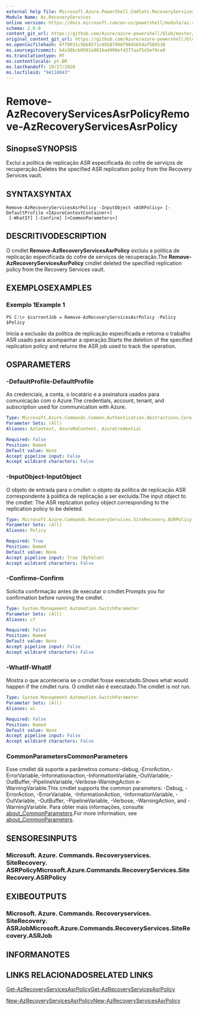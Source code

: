 ```yaml
---
external help file: Microsoft.Azure.PowerShell.Cmdlets.RecoveryServices.SiteRecovery.dll-Help.xml
Module Name: Az.RecoveryServices
online version: https://docs.microsoft.com/en-us/powershell/module/az.recoveryservices/remove-azrecoveryservicesasrpolicy
schema: 2.0.0
content_git_url: https://github.com/Azure/azure-powershell/blob/master/src/RecoveryServices/RecoveryServices/help/Remove-AzRecoveryServicesAsrPolicy.md
original_content_git_url: https://github.com/Azure/azure-powershell/blob/master/src/RecoveryServices/RecoveryServices/help/Remove-AzRecoveryServicesAsrPolicy.md
ms.openlocfilehash: 6ff0031c5bb8571c69287968f984565daf58b530
ms.sourcegitcommit: b4a38bcb0501a9016a4998efd377aa75d3ef9ce8
ms.translationtype: MT
ms.contentlocale: pt-BR
ms.lasthandoff: 10/27/2020
ms.locfileid: "94118043"
---
```

# <span data-ttu-id="43da0-101">Remove-AzRecoveryServicesAsrPolicy</span><span class="sxs-lookup"><span data-stu-id="43da0-101">Remove-AzRecoveryServicesAsrPolicy</span></span>

## <span data-ttu-id="43da0-102">Sinopse</span><span class="sxs-lookup"><span data-stu-id="43da0-102">SYNOPSIS</span></span>
<span data-ttu-id="43da0-103">Exclui a política de replicação ASR especificada do cofre de serviços de recuperação.</span><span class="sxs-lookup"><span data-stu-id="43da0-103">Deletes the specified ASR replication policy from the Recovery Services vault.</span></span>

## <span data-ttu-id="43da0-104">SYNTAX</span><span class="sxs-lookup"><span data-stu-id="43da0-104">SYNTAX</span></span>

```
Remove-AzRecoveryServicesAsrPolicy -InputObject <ASRPolicy> [-DefaultProfile <IAzureContextContainer>]
 [-WhatIf] [-Confirm] [<CommonParameters>]
```

## <span data-ttu-id="43da0-105">DESCRITIVO</span><span class="sxs-lookup"><span data-stu-id="43da0-105">DESCRIPTION</span></span>
<span data-ttu-id="43da0-106">O cmdlet **Remove-AzRecoveryServicesAsrPolicy** excluiu a política de replicação especificada do cofre de serviços de recuperação.</span><span class="sxs-lookup"><span data-stu-id="43da0-106">The **Remove-AzRecoveryServicesAsrPolicy** cmdlet deleted the specified replication policy from the Recovery Services vault.</span></span>

## <span data-ttu-id="43da0-107">EXEMPLOS</span><span class="sxs-lookup"><span data-stu-id="43da0-107">EXAMPLES</span></span>

### <span data-ttu-id="43da0-108">Exemplo 1</span><span class="sxs-lookup"><span data-stu-id="43da0-108">Example 1</span></span>
```
PS C:\> $currentJob = Remove-AzRecoveryServicesAsrPolicy -Policy $Policy
```

<span data-ttu-id="43da0-109">Inicia a exclusão da política de replicação especificada e retorna o trabalho ASR usado para acompanhar a operação.</span><span class="sxs-lookup"><span data-stu-id="43da0-109">Starts the deletion of the specified replication policy and returns the ASR job used to track the operation.</span></span>

## <span data-ttu-id="43da0-110">OS</span><span class="sxs-lookup"><span data-stu-id="43da0-110">PARAMETERS</span></span>

### <span data-ttu-id="43da0-111">-DefaultProfile</span><span class="sxs-lookup"><span data-stu-id="43da0-111">-DefaultProfile</span></span>
<span data-ttu-id="43da0-112">As credenciais, a conta, o locatário e a assinatura usados para comunicação com o Azure.</span><span class="sxs-lookup"><span data-stu-id="43da0-112">The credentials, account, tenant, and subscription used for communication with Azure.</span></span>


```yaml
Type: Microsoft.Azure.Commands.Common.Authentication.Abstractions.Core.IAzureContextContainer
Parameter Sets: (All)
Aliases: AzContext, AzureRmContext, AzureCredential

Required: False
Position: Named
Default value: None
Accept pipeline input: False
Accept wildcard characters: False
```

### <span data-ttu-id="43da0-113">-InputObject</span><span class="sxs-lookup"><span data-stu-id="43da0-113">-InputObject</span></span>
<span data-ttu-id="43da0-114">O objeto de entrada para o cmdlet: o objeto da política de replicação ASR correspondente à política de replicação a ser excluída.</span><span class="sxs-lookup"><span data-stu-id="43da0-114">The input object to the cmdlet: The ASR replication policy object corresponding to the replication policy to be deleted.</span></span>

```yaml
Type: Microsoft.Azure.Commands.RecoveryServices.SiteRecovery.ASRPolicy
Parameter Sets: (All)
Aliases: Policy

Required: True
Position: Named
Default value: None
Accept pipeline input: True (ByValue)
Accept wildcard characters: False
```

### <span data-ttu-id="43da0-115">-Confirme</span><span class="sxs-lookup"><span data-stu-id="43da0-115">-Confirm</span></span>
<span data-ttu-id="43da0-116">Solicita confirmação antes de executar o cmdlet.</span><span class="sxs-lookup"><span data-stu-id="43da0-116">Prompts you for confirmation before running the cmdlet.</span></span>

```yaml
Type: System.Management.Automation.SwitchParameter
Parameter Sets: (All)
Aliases: cf

Required: False
Position: Named
Default value: None
Accept pipeline input: False
Accept wildcard characters: False
```

### <span data-ttu-id="43da0-117">-WhatIf</span><span class="sxs-lookup"><span data-stu-id="43da0-117">-WhatIf</span></span>
<span data-ttu-id="43da0-118">Mostra o que aconteceria se o cmdlet fosse executado.</span><span class="sxs-lookup"><span data-stu-id="43da0-118">Shows what would happen if the cmdlet runs.</span></span> <span data-ttu-id="43da0-119">O cmdlet não é executado.</span><span class="sxs-lookup"><span data-stu-id="43da0-119">The cmdlet is not run.</span></span>

```yaml
Type: System.Management.Automation.SwitchParameter
Parameter Sets: (All)
Aliases: wi

Required: False
Position: Named
Default value: None
Accept pipeline input: False
Accept wildcard characters: False
```

### <span data-ttu-id="43da0-120">CommonParameters</span><span class="sxs-lookup"><span data-stu-id="43da0-120">CommonParameters</span></span>
<span data-ttu-id="43da0-121">Esse cmdlet dá suporte a parâmetros comuns:-debug,-ErrorAction,-ErrorVariable,-Informationaction,-InformationVariable,-OutVariable,-OutBuffer,-PipelineVariable,-Verbose-WarningAction e-WarningVariable.</span><span class="sxs-lookup"><span data-stu-id="43da0-121">This cmdlet supports the common parameters: -Debug, -ErrorAction, -ErrorVariable, -InformationAction, -InformationVariable, -OutVariable, -OutBuffer, -PipelineVariable, -Verbose, -WarningAction, and -WarningVariable.</span></span> <span data-ttu-id="43da0-122">Para obter mais informações, consulte [about_CommonParameters](http://go.microsoft.com/fwlink/?LinkID=113216).</span><span class="sxs-lookup"><span data-stu-id="43da0-122">For more information, see [about_CommonParameters](http://go.microsoft.com/fwlink/?LinkID=113216).</span></span>

## <span data-ttu-id="43da0-123">SENSORES</span><span class="sxs-lookup"><span data-stu-id="43da0-123">INPUTS</span></span>

### <span data-ttu-id="43da0-124">Microsoft. Azure. Commands. Recoveryservices. SiteRecovery. ASRPolicy</span><span class="sxs-lookup"><span data-stu-id="43da0-124">Microsoft.Azure.Commands.RecoveryServices.SiteRecovery.ASRPolicy</span></span>

## <span data-ttu-id="43da0-125">EXIBE</span><span class="sxs-lookup"><span data-stu-id="43da0-125">OUTPUTS</span></span>

### <span data-ttu-id="43da0-126">Microsoft. Azure. Commands. Recoveryservices. SiteRecovery. ASRJob</span><span class="sxs-lookup"><span data-stu-id="43da0-126">Microsoft.Azure.Commands.RecoveryServices.SiteRecovery.ASRJob</span></span>

## <span data-ttu-id="43da0-127">INFORMA</span><span class="sxs-lookup"><span data-stu-id="43da0-127">NOTES</span></span>

## <span data-ttu-id="43da0-128">LINKS RELACIONADOS</span><span class="sxs-lookup"><span data-stu-id="43da0-128">RELATED LINKS</span></span>

[<span data-ttu-id="43da0-129">Get-AzRecoveryServicesAsrPolicy</span><span class="sxs-lookup"><span data-stu-id="43da0-129">Get-AzRecoveryServicesAsrPolicy</span></span>](./Get-AzRecoveryServicesAsrPolicy.md)

[<span data-ttu-id="43da0-130">New-AzRecoveryServicesAsrPolicy</span><span class="sxs-lookup"><span data-stu-id="43da0-130">New-AzRecoveryServicesAsrPolicy</span></span>](./New-AzRecoveryServicesAsrPolicy.md)

